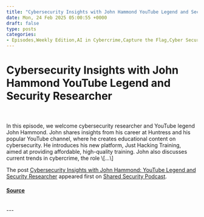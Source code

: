 ```yaml
---
title: "Cybersecurity Insights with John Hammond YouTube Legend and Security Researcher"
date: Mon, 24 Feb 2025 05:00:55 +0000
draft: false
type: posts
categories: 
- Episodes,Weekly Edition,AI in Cybercrime,Capture the Flag,Cyber Security,Cyber Threat,Cybercrime Trends,Cybersecurity,Cybersecurity Education,Data Privacy,Digital Privacy,Information Security,infosec,John Hammond,Just Hacking Training,Malware Analysis,Online Training,Podcast,Podcasts,Privacy,Security,Security Researcher,Shared Security Podcast,Snyk Event,Social Engineering,Technology,Web Security,YouTube
---
```

# Cybersecurity Insights with John Hammond YouTube Legend and Security Researcher

<br/>

<br/>
In this episode, we welcome cybersecurity researcher and YouTube legend John Hammond. John shares insights from his career at Huntress and his popular YouTube channel, where he creates educational content on cybersecurity. He introduces his new platform, Just Hacking Training, aimed at providing affordable, high-quality training. John also discusses current trends in cybercrime, the role \[…\]

The post [Cybersecurity Insights with John Hammond: YouTube Legend and Security Researcher](https://sharedsecurity.net/2025/02/24/cybersecurity-insights-with-john-hammond-youtube-legend-and-security-researcher/) appeared first on [Shared Security Podcast](https://sharedsecurity.net).

#### [Source](https://sharedsecurity.net/2025/02/24/cybersecurity-insights-with-john-hammond-youtube-legend-and-security-researcher/)

<br/>
---
